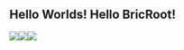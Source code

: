 ## Hello Worlds! Hello BricRoot!

<a href="https://bricawa.com" target="_blank" rel="noopener noreferrer"><img src="https://img.shields.io/badge/-Blog-lightgrey"></a><a href="https://space.bilibili.com/517874437" target="_blank" rel="noopener noreferrer"><img src="https://img.shields.io/badge/-Bilibili-blue"></a><a href="mailto:my@bricawa.com" target="_blank" rel="noopener noreferrer"><img src="https://img.shields.io/badge/-Email-red"></a>
